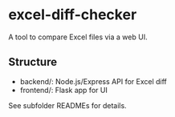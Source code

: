 # excel-diff-checker

A tool to compare Excel files via a web UI.

## Structure

-   backend/: Node.js/Express API for Excel diff
-   frontend/: Flask app for UI

See subfolder READMEs for details.
